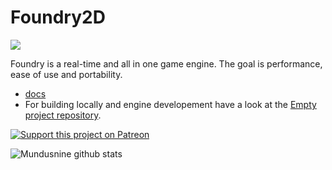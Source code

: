 # Foundry2D 

![](https://d33wubrfki0l68.cloudfront.net/f1108f9b26116b1f0b6a2b2d1b4cd94c2a0cbf05/5d3be/data/logo_web_foundry.png)

Foundry is a real-time and all in one game engine. The goal is performance, ease of use and portability. 

- [docs](https://github.com/foundry2D/foundry2d/wiki)
- For building locally and engine developement have a look at the [Empty project repository](https://github.com/foundry2D/Empty).

[![Support this project on Patreon](https://c5.patreon.com/external/logo/become_a_patron_button.png)](https://www.patreon.com/user?u=11154829)

![Mundusnine github stats](https://github-readme-stats.vercel.app/api?username=mundusnine&theme=dark&show_icons=true)


